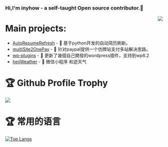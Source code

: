 ### Hi,I'm inyhow - a self-taught Open source contributor.👋

<img align="right" src="https://github-readme-stats.vercel.app/api?username=inyhow&show_icons=true&icon_color=805AD5&text_color=718096&bg_color=ffffff&hide_title=true" />

###  


# Main projects:

- [AutoResumeRefresh](https://github.com/inyhow/AutoResumeRefresh) - 🚀 基于python开发的自动简历刷新。
- [multiSite2OnePay](https://github.com/inyhow/multiSite2OnePay) - 🚀 针对paypal提供一个仿牌站支付多站解决思路。
- [wp-plugins](https://github.com/inyhow/wp-plugins) - 🚀 更新了幾個自己開發的wordpress插件，支持到wp6.2
- [hejiWeather](https://github.com/inyhow/hejiWeather) - 🚀 微信小程序 和迹天气

# 🏆 Github Profile Trophy

![](https://github-profile-trophy.vercel.app/?username=inyhow&theme=flat&column=8)

# 🏆 常用的语言

[![Top Langs](https://github-readme-stats.vercel.app/api/top-langs/?username=inyhow&layout=compact&hide=python,css,javascript,php,html)](https://github.com/anuraghazra/github-readme-stats)
